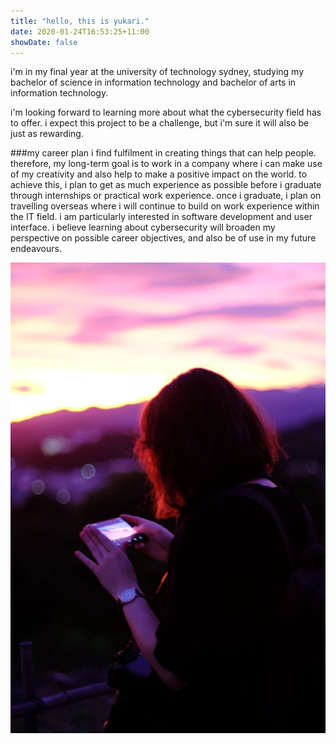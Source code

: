 ```yaml
---
title: "hello, this is yukari."
date: 2020-01-24T16:53:25+11:00
showDate: false
---
```


i'm in my final year at the university of technology sydney, studying my bachelor of science in information technology and bachelor of arts in information technology.

i'm looking forward to learning more about what the cybersecurity field has to offer. i expect this project to be a challenge, but i'm sure it will also be just as rewarding.

###my career plan
i find fulfilment in creating things that can help people. therefore, my long-term goal is to work in a company where i can make use of my creativity and also help to make a positive impact on the world. to achieve this, i plan to get as much experience as possible before i graduate through internships or practical work experience. 
once i graduate, i plan on travelling overseas where i will continue to build on work experience within the IT field. i am particularly interested in software development and user interface. i believe learning about cybersecurity will broaden my perspective on possible career objectives, and also be of use in my future endeavours. 

![this is me](https://github.com/yukariinc/yukariinc.github.io/blob/master/82799283_153903096054287_2910560059299725312_n.jpg?raw=true)